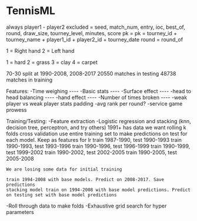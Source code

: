# TennisML

always player1 - player2
excluded = seed, match_num, entry, ioc, best_of, round, draw_size, tourney_level, minutes, score
pk = pk = tourney_id + tourney_name + player1_id + player2_id + tourney_date
round = round_of

1 = Right hand
2 = Left hand

1 = hard
2 = grass
3 = clay
4 = carpet

70-30 split at 1990-2008, 2008-2017
20550 matches in testing
48738 matches in training

Features:
-Time weighing ----
-Basic stats ----
-Surface effect ----
-head to head balancing ----
-hand effect ----
-Number of times broken ----
-weak player vs weak player stats padding
-avg rank per round?
-service game prowess

Training/Testing:
-Feature extraction
-Logistic regression and stacking (knn, decision tree, perceptron, and try others)
	1991+ has data we want
	rolling k folds cross validation
	use entire training set to make predictions on test for each model. Keep as features for lr
	train 1987-1990, test 1990-1993
	train 1990-1993, test 1993-1996
	train 1990-1996, test 1996-1999
	train 1990-1999, test 1999-2002
	train 1990-2002, test 2002-2005
	train 1990-2005, test 2005-2008

	We are losing some data for initial training

	train 1994-2008 with base models. Predict on 2008-2017. Save predictions
	stacking model train on 1994-2008 with base model predictions. Predict on testing set with base model predictions 


-Roll through data to make folds
-Exhaustive grid search for hyper parameters


